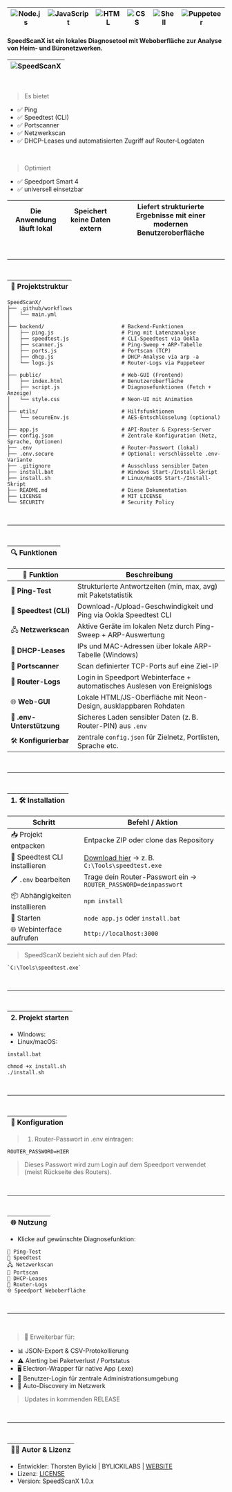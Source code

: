 |![Node.js](https://img.shields.io/badge/Node.js-18%2B-green)|![JavaScript](https://img.shields.io/badge/JavaScript-ES6+-yellow)|![HTML](https://img.shields.io/badge/HTML5-UI-blue)|![CSS](https://img.shields.io/badge/CSS3-Neon%20Style-purple)|![Shell](https://img.shields.io/badge/Shell-Bash%20%26%20Batch-lightgrey)|![Puppeteer](https://img.shields.io/badge/Puppeteer-Automation-brightgreen)|
|---|---|---|---|---|---|

#### **SpeedScanX** ist ein lokales Diagnosetool mit Weboberfläche zur Analyse von Heim- und Büronetzwerken.  

|![SpeedScanX](https://github.com/user-attachments/assets/56acb858-815b-44fc-8692-31d384256d2c)|
|---|

<br>

> Es bietet
- ✅ Ping
- ✅ Speedtest (CLI)
- ✅ Portscanner
- ✅ Netzwerkscan
- ✅ DHCP-Leases und automatisierten Zugriff auf Router-Logdaten
      
<br>

> Optimiert
- ✅ Speedport Smart 4
- ✅ universell einsetzbar

| Die Anwendung läuft lokal | Speichert keine Daten extern | Liefert strukturierte Ergebnisse mit einer modernen Benutzeroberfläche |
|---|---|---|

<br>

---

<br>

|📁 Projektstruktur|
|---|

```yarn
SpeedScanX/
├── .github/workflows
│   └── main.yml 
│
├── backend/                         # Backend-Funktionen
│   ├── ping.js                      # Ping mit Latenzanalyse
│   ├── speedtest.js                 # CLI-Speedtest via Ookla
│   ├── scanner.js                   # Ping-Sweep + ARP-Tabelle
│   ├── ports.js                     # Portscan (TCP)
│   ├── dhcp.js                      # DHCP-Analyse via arp -a
│   └── logs.js                      # Router-Logs via Puppeteer
│
├── public/                          # Web-GUI (Frontend)
│   ├── index.html                   # Benutzeroberfläche
│   ├── script.js                    # Diagnosefunktionen (Fetch + Anzeige)
│   └── style.css                    # Neon-UI mit Animation
│
├── utils/                           # Hilfsfunktionen
│   └── secureEnv.js                 # AES-Entschlüsselung (optional)
│
├── app.js                           # API-Router & Express-Server
├── config.json                      # Zentrale Konfiguration (Netz, Sprache, Optionen)
├── .env                             # Router-Passwort (lokal)
├── .env.secure                      # Optional: verschlüsselte .env-Variante
├── .gitignore                       # Ausschluss sensibler Daten
├── install.bat                      # Windows Start-/Install-Skript
├── install.sh                       # Linux/macOS Start-/Install-Skript
├── README.md                        # Diese Dokumentation
├── LICENSE                          # MIT LICENSE
└── SECURITY                         # Security Policy
```

<br>

---

<br>

|🔍 Funktionen|
|---|

| 🧩 Funktion           | Beschreibung                                                                 |
|------------------------|------------------------------------------------------------------------------|
| 📡 **Ping-Test**         | Strukturierte Antwortzeiten (min, max, avg) mit Paketstatistik               |
| 📶 **Speedtest (CLI)**   | Download-/Upload-Geschwindigkeit und Ping via Ookla Speedtest CLI           |
| 🖧 **Netzwerkscan**      | Aktive Geräte im lokalen Netz durch Ping-Sweep + ARP-Auswertung              |
| 📄 **DHCP-Leases**       | IPs und MAC-Adressen über lokale ARP-Tabelle (Windows)                      |
| 🔌 **Portscanner**       | Scan definierter TCP-Ports auf eine Ziel-IP                                 |
| 📘 **Router-Logs**       | Login in Speedport Webinterface + automatisches Auslesen von Ereignislogs   |
| 🌐 **Web-GUI**           | Lokale HTML/JS-Oberfläche mit Neon-Design, ausklappbaren Rohdaten           |
| 🔐 **.env-Unterstützung**| Sicheres Laden sensibler Daten (z. B. Router-PIN) aus `.env`                |
| 🛠️ **Konfigurierbar**     | zentrale `config.json` für Zielnetz, Portlisten, Sprache etc.              |

<br>

---

<br>

|1. 🛠️ Installation|
|---|

| Schritt                        | Befehl / Aktion                                                   |
|--------------------------------|-------------------------------------------------------------------|
| 📥 Projekt entpacken           | Entpacke ZIP oder clone das Repository                            |
| 🔧 Speedtest CLI installieren  | [Download hier](https://www.speedtest.net/apps/cli) → z. B. `C:\Tools\speedtest.exe` |
| 🖊️ `.env` bearbeiten            | Trage dein Router-Passwort ein → `ROUTER_PASSWORD=deinpasswort`   |
| 📦 Abhängigkeiten installieren | `npm install`                                                    |
| 🚀 Starten                     | `node app.js` oder `install.bat`                                 |
| 🌐 Webinterface aufrufen       | `http://localhost:3000`                                          |

> SpeedScanX bezieht sich auf den Pfad:

```yarn
`C:\Tools\speedtest.exe`
```

<br>

---

<br>



|2. Projekt starten|
|---|

- Windows:
- Linux/macOS:

```yarn
install.bat
```

```yarn
chmod +x install.sh
./install.sh
```

<br>

---

<br>

|🔐 Konfiguration|
|---|
> 1. Router-Passwort in .env eintragen:

```yarn
ROUTER_PASSWORD=HIER
```

> Dieses Passwort wird zum Login auf dem Speedport verwendet (meist Rückseite des Routers).

<br>

---

<br>

|🌐 Nutzung|
|---|

- Klicke auf gewünschte Diagnosefunktion:

```yarn
📡 Ping-Test
📶 Speedtest
🖧 Netzwerkscan
🔌 Portscan
📄 DHCP-Leases
📘 Router-Logs
🌐 Speedport Weboberfläche
```

<br>

---

<br>

> 🧠 Erweiterbar für:
- 📊 JSON-Export & CSV-Protokollierung
- ⚠️ Alerting bei Paketverlust / Portstatus
- 🖥️ Electron-Wrapper für native App (.exe)
- 🔐 Benutzer-Login für zentrale Administrationsumgebung
- 🧩 Auto-Discovery im Netzwerk
> Updates in kommenden RELEASE
<br>

---

<br>

|👨‍💻 Autor & Lizenz|
|---|

- Entwickler: Thorsten Bylicki | BYLICKILABS | [WEBSITE](https://www.bylickilabs.de)
- Lizenz: [LICENSE](LICENSE)
- Version: SpeedScanX 1.0.x
